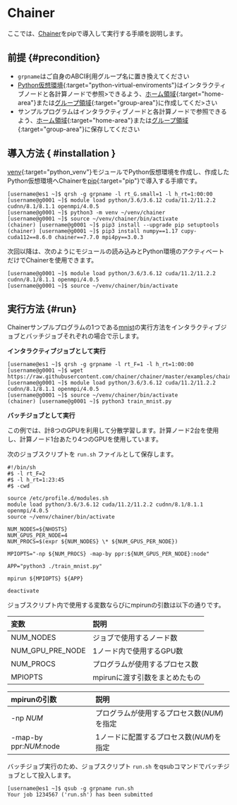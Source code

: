 # Chainer

ここでは、[Chainer](https://chainer.org/)をpipで導入して実行する手順を説明します。

## 前提 {#precondition}

- `grpname`はご自身のABCI利用グループ名に置き換えてください
- [Python仮想環境](/06/#python-virtual-environments){:target="python-virtual-enviroments"}はインタラクティブノードと各計算ノードで参照>できるよう、[ホーム領域](/04/#home-area){:target="home-area"}または[グループ領域](/04/#group-area){:target="group-area"}に作成してくだ>さい
- サンプルプログラムはインタラクティブノードと各計算ノードで参照できるよう、[ホーム領域](/04/#home-area){:target="home-area"}または[グループ領域](/04/#group-area){:target="group-area"}に保存してください

## 導入方法 { #installation }

[venv](/06/#venv){:target="python_venv"}モジュールでPython仮想環境を作成し、作成したPython仮想環境へChainerを[pip](/06/#pip){:target="pip"}で導入する手順です。

```
[username@es1 ~]$ qrsh -g grpname -l rt_G.small=1 -l h_rt=1:00:00
[username@g0001 ~]$ module load python/3.6/3.6.12 cuda/11.2/11.2.2 cudnn/8.1/8.1.1 openmpi/4.0.5
[username@g0001 ~]$ python3 -m venv ~/venv/chainer
[username@g0001 ~]$ source ~/venv/chainer/bin/activate
(chainer) [username@g0001 ~]$ pip3 install --upgrade pip setuptools
(chainer) [username@g0001 ~]$ pip3 install numpy==1.17 cupy-cuda112==8.6.0 chainer==7.7.0 mpi4py==3.0.3
```

次回以降は、次のようにモジュールの読み込みとPython環境のアクティベートだけでChainerを使用できます。

```
[username@g0001 ~]$ module load python/3.6/3.6.12 cuda/11.2/11.2.2 cudnn/8.1/8.1.1 openmpi/4.0.5
[username@g0001 ~]$ source ~/venv/chainer/bin/activate
```

## 実行方法 {#run}

Chainerサンプルプログラムの1つである[mnist](http://yann.lecun.com/exdb/mnist/)の実行方法をインタラクティブジョブとバッチジョブそれぞれの場合で示します。

**インタラクティブジョブとして実行**

```
[username@es1 ~]$ qrsh -g grpname -l rt_F=1 -l h_rt=1:00:00
[username@g0001 ~]$ wget https://raw.githubusercontent.com/chainer/chainer/master/examples/chainermn/mnist/train_mnist.py
[username@g0001 ~]$ module load python/3.6/3.6.12 cuda/11.2/11.2.2 cudnn/8.1/8.1.1 openmpi/4.0.5
[username@g0001 ~]$ source ~/venv/chainer/bin/activate
(chainer) [username@g0001 ~]$ python3 train_mnist.py
```

**バッチジョブとして実行**

この例では、計8つのGPUを利用して分散学習します。計算ノード2台を使用し、計算ノード1台あたり4つのGPUを使用しています。

次のジョブスクリプトを `run.sh` ファイルとして保存します。

```
#!/bin/sh
#$ -l rt_F=2
#$ -l h_rt=1:23:45
#$ -cwd

source /etc/profile.d/modules.sh
module load python/3.6/3.6.12 cuda/11.2/11.2.2 cudnn/8.1/8.1.1 openmpi/4.0.5
source ~/venv/chainer/bin/activate

NUM_NODES=${NHOSTS}
NUM_GPUS_PER_NODE=4
NUM_PROCS=$(expr ${NUM_NODES} \* ${NUM_GPUS_PER_NODE})

MPIOPTS="-np ${NUM_PROCS} -map-by ppr:${NUM_GPUS_PER_NODE}:node"

APP="python3 ./train_mnist.py"

mpirun ${MPIOPTS} ${APP}

deactivate
```

ジョブスクリプト内で使用する変数ならびにmpirunの引数は以下の通りです。

| 変数 | 説明 |
| :-- | :-- |
| NUM_NODES | ジョブで使用するノード数 |
| NUM_GPU_PRE_NODE | 1ノード内で使用するGPU数 |
| NUM_PROCS | プログラムが使用するプロセス数 |
| MPIOPTS | mpirunに渡す引数をまとめたもの |

| mpirunの引数 | 説明 |
| :-- | :-- |
| -np *NUM* | プログラムが使用するプロセス数(*NUM*)を指定 |
| -map-by ppr:*NUM*:node | 1ノードに配置するプロセス数(*NUM*)を指定 |

バッチジョブ実行のため、ジョブスクリプト `run.sh` をqsubコマンドでバッチジョブとして投入します。

```
[username@es1 ~]$ qsub -g grpname run.sh
Your job 1234567 ('run.sh') has been submitted
```
